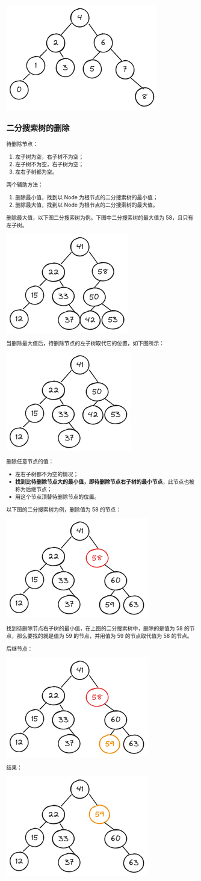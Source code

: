
![](../imgs/二分搜索树的删除.png)

## 二分搜索树的删除

待删除节点：

1. 左子树为空，右子树不为空；
2. 左子树不为空，右子树为空；
3. 左右子树都为空。

两个辅助方法：

1. 删除最小值，找到以 Node 为根节点的二分搜索树的最小值；
2. 删除最大值，找到以 Node 为根节点的二分搜索树的最大值。

删除最大值，以下图二分搜索树为例。下图中二分搜索树的最大值为 58，且只有左子树。

![](../imgs/删除最大值.png)

当删除最大值后，待删除节点的左子树取代它的位置，如下图所示：

![](../imgs/删除最大值后的二分搜索树.png)

删除任意节点的值：

- 左右子树都不为空的情况；
- **找到比待删除节点大的最小值，即待删除节点右子树的最小节点**，此节点也被称为后继节点；
- 用这个节点顶替待删除节点的位置。

以下图的二分搜索树为例，删除值为 58 的节点：

![](../imgs/删除任意元素.png)

找到待删除节点右子树的最小值，在上图的二分搜索树中，删除的是值为 58 的节点，那么要找的就是值为 59 的节点，并用值为 59 的节点取代值为 58 的节点。

后继节点：

![](../imgs/后继节点.png)

结果：

![](../imgs/删除节点58的结果.png)
